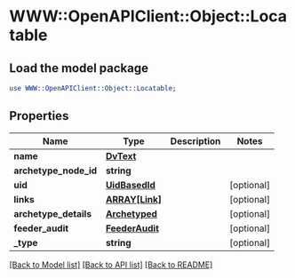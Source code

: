 # WWW::OpenAPIClient::Object::Locatable

## Load the model package
```perl
use WWW::OpenAPIClient::Object::Locatable;
```

## Properties
Name | Type | Description | Notes
------------ | ------------- | ------------- | -------------
**name** | [**DvText**](DvText.md) |  | 
**archetype_node_id** | **string** |  | 
**uid** | [**UidBasedId**](UidBasedId.md) |  | [optional] 
**links** | [**ARRAY[Link]**](Link.md) |  | [optional] 
**archetype_details** | [**Archetyped**](Archetyped.md) |  | [optional] 
**feeder_audit** | [**FeederAudit**](FeederAudit.md) |  | [optional] 
**_type** | **string** |  | [optional] 

[[Back to Model list]](../README.md#documentation-for-models) [[Back to API list]](../README.md#documentation-for-api-endpoints) [[Back to README]](../README.md)


